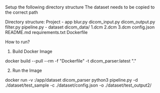 Setup the following directory structure
The dataset needs to be copied to the correct path

Directory structure:
    Project 
        - app
            blur.py
            dicom_input.py
            dicom_output.py
            filter.py
            pipeline.py
        - dataset
            dicom_data/
                1.dcm
                2.dcm
                3.dcm
            config.json
        README.md
        requirements.txt
        Dockerfile

How to run?
1. Build Docker Image

docker build --pull --rm -f "Dockerfile" -t dicom_parser:latest "."


2. Run the Image

docker run -v <absolute path to dataset>:/app/dataset dicom_parser python3 pipeline.py -d ./dataset/test_sample -c ./dataset/config.json -o ./dataset/test_output2/
